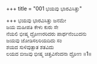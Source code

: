 +++
title = "001 ಭಯವು ಭಾರವಿಸಿತ್ತು"

+++
ಭಯವು ಭಾರವಿಸಿತ್ತು ಜನಮೇ  
ಜಯ ಮಹೀಪತಿ ಕೇಳು ಕುರು ಸೇ  
ನೆಯಲಿ ಭೀಷ್ಮ ದ್ರೋಣರರಿದರು ಪಾರ್ಥನೆಂಬುದನು  
ಜಯವು ಜೋಡಿಸಲರಿಯದಿದು ಸಂ  
ಶಯದ ಸುಳಿವುತ್ಪಾತ ಶತವಿದು  
ಲಯದ ಬೀಜವು ಭೀಷ್ಮ ಚಿತ್ತವಿಸೆಂದನಾ ದ್ರೋಣ     ॥1॥